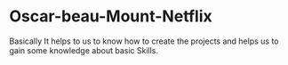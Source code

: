 # Oscar-beau-Mount-Netflix
Basically It helps to us to know how to create the projects and helps us to gain some knowledge  about basic Skills.
